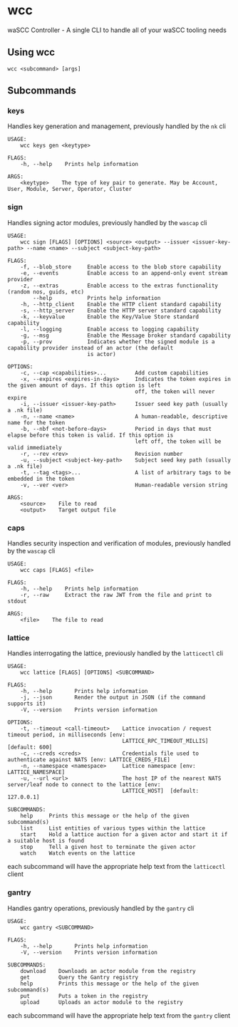# wcc
waSCC Controller - A single CLI to handle all of your waSCC tooling needs

## Using wcc
```
wcc <subcommand> [args]
```

## Subcommands

### keys
Handles key generation and management, previously handled by the `nk` cli
```
USAGE:
    wcc keys gen <keytype>

FLAGS:
    -h, --help    Prints help information

ARGS:
    <keytype>    The type of key pair to generate. May be Account, User, Module, Server, Operator, Cluster
```

### sign
Handles signing actor modules, previously handled by the `wascap` cli

```
USAGE:
    wcc sign [FLAGS] [OPTIONS] <source> <output> --issuer <issuer-key-path> --name <name> --subject <subject-key-path>

FLAGS:
    -f, --blob_store     Enable access to the blob store capability
    -e, --events         Enable access to an append-only event stream provider
    -z, --extras         Enable access to the extras functionality (random nos, guids, etc)
        --help           Prints help information
    -h, --http_client    Enable the HTTP client standard capability
    -s, --http_server    Enable the HTTP server standard capability
    -k, --keyvalue       Enable the Key/Value Store standard capability
    -l, --logging        Enable access to logging capability
    -g, --msg            Enable the Message broker standard capability
    -p, --prov           Indicates whether the signed module is a capability provider instead of an actor (the default
                         is actor)

OPTIONS:
    -c, --cap <capabilities>...         Add custom capabilities
    -x, --expires <expires-in-days>     Indicates the token expires in the given amount of days. If this option is left
                                        off, the token will never expire
    -i, --issuer <issuer-key-path>      Issuer seed key path (usually a .nk file)
    -n, --name <name>                   A human-readable, descriptive name for the token
    -b, --nbf <not-before-days>         Period in days that must elapse before this token is valid. If this option is
                                        left off, the token will be valid immediately
    -r, --rev <rev>                     Revision number
    -u, --subject <subject-key-path>    Subject seed key path (usually a .nk file)
    -t, --tag <tags>...                 A list of arbitrary tags to be embedded in the token
    -v, --ver <ver>                     Human-readable version string

ARGS:
    <source>    File to read
    <output>    Target output file
```

### caps
Handles security inspection and verification of modules, previously handled by the `wascap` cli
```
USAGE:
    wcc caps [FLAGS] <file>

FLAGS:
    -h, --help    Prints help information
    -r, --raw     Extract the raw JWT from the file and print to stdout

ARGS:
    <file>    The file to read
```

### lattice
Handles interrogating the lattice, previously handled by the `latticectl` cli

```
USAGE:
    wcc lattice [FLAGS] [OPTIONS] <SUBCOMMAND>

FLAGS:
    -h, --help       Prints help information
    -j, --json       Render the output in JSON (if the command supports it)
    -V, --version    Prints version information

OPTIONS:
    -t, --timeout <call-timeout>    Lattice invocation / request timeout period, in milliseconds [env:
                                    LATTICE_RPC_TIMEOUT_MILLIS]  [default: 600]
    -c, --creds <creds>             Credentials file used to authenticate against NATS [env: LATTICE_CREDS_FILE]
    -n, --namespace <namespace>     Lattice namespace [env: LATTICE_NAMESPACE]
    -u, --url <url>                 The host IP of the nearest NATS server/leaf node to connect to the lattice [env:
                                    LATTICE_HOST]  [default: 127.0.0.1]

SUBCOMMANDS:
    help     Prints this message or the help of the given subcommand(s)
    list     List entities of various types within the lattice
    start    Hold a lattice auction for a given actor and start it if a suitable host is found
    stop     Tell a given host to terminate the given actor
    watch    Watch events on the lattice
```
each subcommand will have the appropriate help text from the `latticectl` client

### gantry
Handles gantry operations, previously handled by the `gantry` cli
```
USAGE:
    wcc gantry <SUBCOMMAND>

FLAGS:
    -h, --help       Prints help information
    -V, --version    Prints version information

SUBCOMMANDS:
    download    Downloads an actor module from the registry
    get         Query the Gantry registry
    help        Prints this message or the help of the given subcommand(s)
    put         Puts a token in the registry
    upload      Uploads an actor module to the registry
```

each subcommand will have the appropriate help text from the `gantry` client